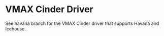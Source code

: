# VMAX Cinder Driver

See havana branch for the VMAX Cinder driver that supports Havana and Icehouse.
